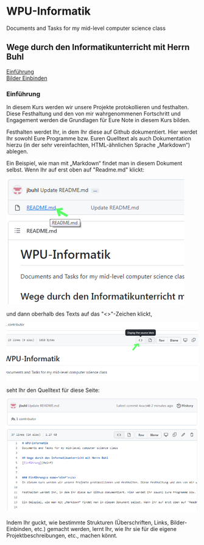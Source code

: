 # WPU-Informatik
Documents and Tasks for my mid-level computer science class

## Wege durch den Informatikunterricht mit Herrn Buhl
[Einführung](#einf)    
[Bilder Einbinden](#bilder)

### Einführung<a name="einf"></a> 
In diesem Kurs werden wir unsere Projekte protokollieren und festhalten. Diese Festhaltung und den von mir wahrgenommenen Fortschritt und Engagement werden die Grundlagen für Eure Note in diesem Kurs bilden. 

Festhalten werdet Ihr, in dem Ihr diese auf Github dokumentiert. Hier werdet Ihr sowohl Eure Programme bzw. Euren Quelltext als auch Dokumentation hierzu (in der sehr vereinfachten, HTML-ähnlichen Sprache „Markdown“) ablegen. 

Ein Beispiel, wie man mit „Markdown“ findet man in diesem Dokument selbst. Wenn Ihr auf erst oben auf "Readme.md" klickt:

![readme_md_klick](bilder/readme_md_klick.png "Klicke auf Readme.md")



und dann oberhalb des Texts auf das "<>"-Zeichen klickt, 


![readme_md_quelltext_klick](bilder/readme_md_quelltext_klick.png "Klicke auf '<>'")



seht Ihr den Quelltext für diese Seite: 

![readme_md_klick](bilder/readme_md_quelltext.png "Readme.md Quelltext")

Indem Ihr guckt, wie bestimmte Strukturen (Überschriften, Links, Bilder-Einbinden, etc.) gemacht werden, lernt Ihr, wie Ihr sie für die eigene Projektbeschreibungen, etc., machen könnt.







